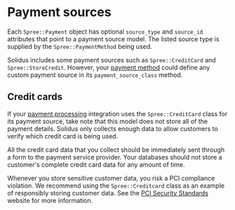 # Payment sources

<!-- TODO:
  This article is a stub. We could go deeper into how payment sources work.
-->

Each `Spree::Payment` object has optional `source_type` and `source_id`
attributes that point to a payment source model. The listed source type is
supplied by the `Spree::PaymentMethod` being used.

Solidus includes some payment sources such as `Spree::CreditCard` and
`Spree::StoreCredit`. However, your [payment method][payment-methods] could
define any custom payment source in its `payment_source_class` method.

[payment-methods]: payment-methods.html

## Credit cards

If your [payment processing][payment-processing] integration uses the
`Spree::CreditCard` class for its payment source, take note that this model does
not store all of the payment details. Solidus only collects enough data to allow
customers to verify which credit card is being used.

All the credit card data that you collect should be immediately sent through
a form to the payment service provider. Your databases should not store a
customer's complete credit card data for any amount of time.

Whenever you store sensitive customer data, you risk a PCI compliance violation.
We recommend using the `Spree::Creditcard` class as an example of responsibly
storing customer data. See the [PCI Security Standards][pci] website for more
information.

[pci]: https://www.pcisecuritystandards.org
[payment-processing]: payment-processing.html
